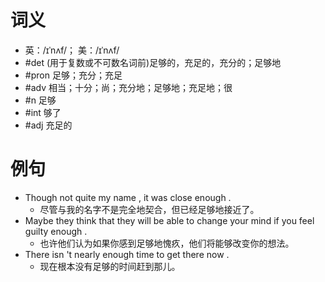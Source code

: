 # 词义
- 英：/ɪˈnʌf/； 美：/ɪˈnʌf/
- #det (用于复数或不可数名词前)足够的，充足的，充分的；足够地
- #pron 足够；充分；充足
- #adv 相当；十分；尚；充分地；足够地；充足地；很
- #n 足够
- #int 够了
- #adj 充足的
# 例句
- Though not quite my name , it was close enough .
	- 尽管与我的名字不是完全地契合，但已经足够地接近了。
- Maybe they think that they will be able to change your mind if you feel guilty enough .
	- 也许他们认为如果你感到足够地愧疚，他们将能够改变你的想法。
- There isn 't nearly enough time to get there now .
	- 现在根本没有足够的时间赶到那儿。
